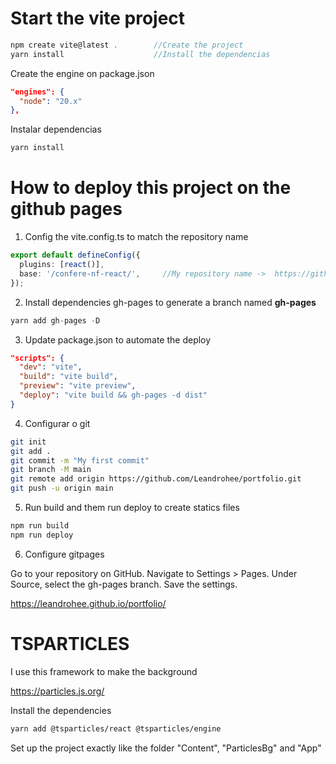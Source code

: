 # Start the vite project

```ts
npm create vite@latest .        //Create the project 
yarn install                    //Install the dependencias
```

Create the engine on package.json

```json
"engines": {
  "node": "20.x"
},
```

Instalar dependencias

```bash
yarn install
```

# How to deploy this project on the github pages

1. Config the vite.config.ts to match the repository name
```ts
export default defineConfig({
  plugins: [react()],
  base: '/confere-nf-react/',     //My repository name ->  https://github.com/Leandrohee/confere-nf-react
});
```

2. Install dependencies gh-pages to generate a branch named **gh-pages**
```ts
yarn add gh-pages -D
``` 

3. Update package.json to automate the deploy
```json
"scripts": {
  "dev": "vite",
  "build": "vite build",
  "preview": "vite preview",
  "deploy": "vite build && gh-pages -d dist"
}
```

4. Configurar o git

```bash
git init
git add .
git commit -m "My first commit"
git branch -M main
git remote add origin https://github.com/Leandrohee/portfolio.git
git push -u origin main
```

5. Run build and them run deploy to create statics files
```bash
npm run build
npm run deploy
```

6. Configure gitpages

Go to your repository on GitHub.
Navigate to Settings > Pages.
Under Source, select the gh-pages branch.
Save the settings.

https://leandrohee.github.io/portfolio/

# TSPARTICLES

I use this framework to make the background 

https://particles.js.org/

Install the dependencies

```bash
yarn add @tsparticles/react @tsparticles/engine
```

Set up the project exactly like the folder "Content", "ParticlesBg" and "App"